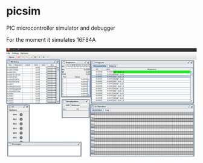 picsim
======

PIC microcontroller simulator and debugger

For the moment it simulates 16F84A

![Screenhost](screenshot.png?raw=true "Screenhost")
